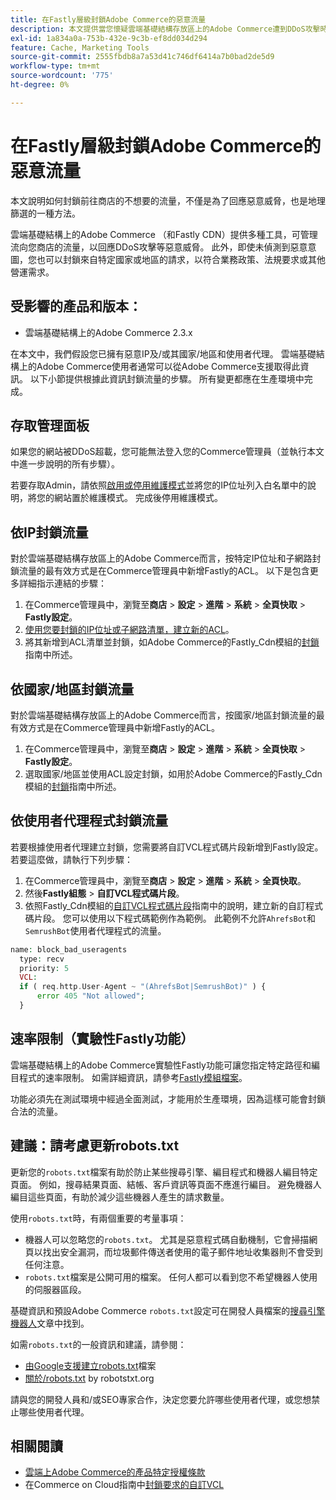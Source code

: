 ```yaml
---
title: 在Fastly層級封鎖Adobe Commerce的惡意流量
description: 本文提供當您懷疑雲端基礎結構存放區上的Adobe Commerce遭到DDoS攻擊時，封鎖惡意流量可採取的步驟。
exl-id: 1a834a0a-753b-432e-9c3b-ef8dd034d294
feature: Cache, Marketing Tools
source-git-commit: 2555fbdb8a7a53d41c746df6414a7b0bad2de5d9
workflow-type: tm+mt
source-wordcount: '775'
ht-degree: 0%

---
```


# 在Fastly層級封鎖Adobe Commerce的惡意流量

本文說明如何封鎖前往商店的不想要的流量，不僅是為了回應惡意威脅，也是地理篩選的一種方法。

雲端基礎結構上的Adobe Commerce （和Fastly CDN）提供多種工具，可管理流向您商店的流量，以回應DDoS攻擊等惡意威脅。 此外，即使未偵測到惡意意圖，您也可以封鎖來自特定國家或地區的請求，以符合業務政策、法規要求或其他營運需求。

## 受影響的產品和版本：

* 雲端基礎結構上的Adobe Commerce 2.3.x

在本文中，我們假設您已擁有惡意IP及/或其國家/地區和使用者代理。 雲端基礎結構上的Adobe Commerce使用者通常可以從Adobe Commerce支援取得此資訊。 以下小節提供根據此資訊封鎖流量的步驟。 所有變更都應在生產環境中完成。

## 存取管理面板

如果您的網站被DDoS超載，您可能無法登入您的Commerce管理員（並執行本文中進一步說明的所有步驟）。

若要存取Admin，請依照[啟用或停用維護模式](https://experienceleague.adobe.com/zh-hant/docs/commerce-operations/installation-guide/tutorials/maintenance-mode)並將您的IP位址列入白名單中的說明，將您的網站置於維護模式。 完成後停用維護模式。

## 依IP封鎖流量

對於雲端基礎結構存放區上的Adobe Commerce而言，按特定IP位址和子網路封鎖流量的最有效方式是在Commerce管理員中新增Fastly的ACL。 以下是包含更多詳細指示連結的步驟：

1. 在Commerce管理員中，瀏覽至&#x200B;**商店** > **設定** > **進階** > **系統** > **全頁快取** > **Fastly設定**。
1. [使用您要封鎖的IP位址或子網路清單，建立新的ACL](https://github.com/fastly/fastly-magento2/blob/master/Documentation/Guides/ACL.md)。
1. 將其新增到ACL清單並封鎖，如Adobe Commerce的Fastly\_Cdn模組的[封鎖](https://github.com/fastly/fastly-magento2/blob/master/Documentation/Guides/BLOCKING.md)指南中所述。

## 依國家/地區封鎖流量

對於雲端基礎結構存放區上的Adobe Commerce而言，按國家/地區封鎖流量的最有效方式是在Commerce管理員中新增Fastly的ACL。

1. 在Commerce管理員中，瀏覽至&#x200B;**商店** > **設定** > **進階** > **系統** > **全頁快取** > **Fastly設定**。
1. 選取國家/地區並使用ACL設定封鎖，如用於Adobe Commerce的Fastly\_Cdn模組的[封鎖](https://github.com/fastly/fastly-magento2/blob/master/Documentation/Guides/BLOCKING.md)指南中所述。

## 依使用者代理程式封鎖流量

若要根據使用者代理建立封鎖，您需要將自訂VCL程式碼片段新增到Fastly設定。 若要這麼做，請執行下列步驟：

1. 在Commerce管理員中，瀏覽至&#x200B;**商店** > **設定** > **進階** > **系統** > **全頁快取**。
1. 然後&#x200B;**Fastly組態** > **自訂VCL程式碼片段**。
1. 依照Fastly\_Cdn模組的[自訂VCL程式碼片段](https://github.com/fastly/fastly-magento2/blob/master/Documentation/Guides/CUSTOM-VCL-SNIPPETS.md)指南中的說明，建立新的自訂程式碼片段。 您可以使用以下程式碼範例作為範例。 此範例不允許`AhrefsBot`和`SemrushBot`使用者代理程式的流量。

```php
name: block_bad_useragents
  type: recv
  priority: 5
  VCL:
  if ( req.http.User-Agent ~ "(AhrefsBot|SemrushBot)" ) {
      error 405 "Not allowed";
  }
```

## 速率限制（實驗性Fastly功能）

雲端基礎結構上的Adobe Commerce實驗性Fastly功能可讓您指定特定路徑和編目程式的速率限制。 如需詳細資訊，請參考[Fastly模組檔案](https://github.com/fastly/fastly-magento2/blob/master/Documentation/Guides/RATE-LIMITING.md)。

功能必須先在測試環境中經過全面測試，才能用於生產環境，因為這樣可能會封鎖合法的流量。

## 建議：請考慮更新robots.txt

更新您的`robots.txt`檔案有助於防止某些搜尋引擎、編目程式和機器人編目特定頁面。 例如，搜尋結果頁面、結帳、客戶資訊等頁面不應進行編目。 避免機器人編目這些頁面，有助於減少這些機器人產生的請求數量。

使用`robots.txt`時，有兩個重要的考量事項：

* 機器人可以忽略您的`robots.txt`。 尤其是惡意程式碼自動機制，它會掃描網頁以找出安全漏洞，而垃圾郵件傳送者使用的電子郵件地址收集器則不會受到任何注意。
* `robots.txt`檔案是公開可用的檔案。 任何人都可以看到您不希望機器人使用的伺服器區段。

基礎資訊和預設Adobe Commerce `robots.txt`設定可在開發人員檔案的[搜尋引擎機器人](https://experienceleague.adobe.com/zh-hant/docs/commerce-admin/marketing/seo/seo-overview#search-engine-robots)文章中找到。

如需`robots.txt`的一般資訊和建議，請參閱：

* [由Google支援建立robots.txt](https://developers.google.com/search/docs/advanced/robots/create-robots-txt)檔案
* [關於/robots.txt](https://www.robotstxt.org/robotstxt.html) by robotstxt.org

請與您的開發人員和/或SEO專家合作，決定您要允許哪些使用者代理，或您想禁止哪些使用者代理。

## 相關閱讀

* [雲端上Adobe Commerce的產品特定授權條款](https://www.adobe.com/content/dam/cc/en/legal/terms/enterprise/pdfs/PSLT-AdobeCommerceCloud-WW-2023v1.pdf)
* 在Commerce on Cloud指南中[封鎖要求的自訂VCL](https://experienceleague.adobe.com/zh-hant/docs/commerce-on-cloud/user-guide/cdn/custom-vcl-snippets/fastly-vcl-blocking)
